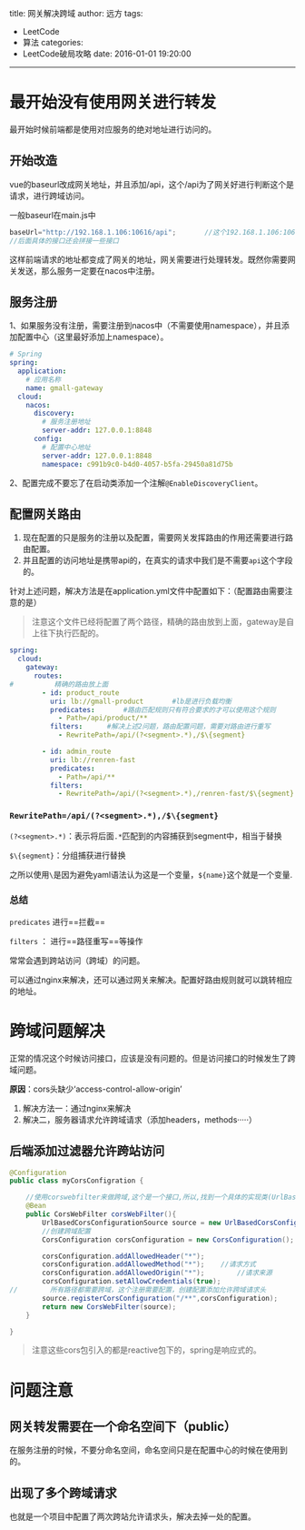 title: 网关解决跨域
author: 远方
tags:
  - LeetCode
  - 算法
categories:
  - LeetCode破局攻略
date: 2016-01-01 19:20:00
---
# 最开始没有使用网关进行转发

最开始时候前端都是使用对应服务的绝对地址进行访问的。

## 开始改造

vue的baseurl改成网关地址，并且添加/api，这个/api为了网关好进行判断这个是请求，进行跨域访问。

一般baseurl在main.js中

```js
baseUrl="http://192.168.1.106:10616/api";		//这个192.168.1.106:10616是网关地址
//后面具体的接口还会拼接一些接口
```

这样前端请求的地址都变成了网关的地址，网关需要进行处理转发。既然你需要网关发送，那么服务一定要在nacos中注册。

## 服务注册

1、如果服务没有注册，需要注册到nacos中（不需要使用namespace），并且添加配置中心（这里最好添加上namespace）。

```yml
# Spring
spring:
  application:
    # 应用名称
    name: gmall-gateway
  cloud:
    nacos:
      discovery:
        # 服务注册地址
        server-addr: 127.0.0.1:8848
      config:
        # 配置中心地址
        server-addr: 127.0.0.1:8848
        namespace: c991b9c0-b4d0-4057-b5fa-29450a81d75b
```



2、配置完成不要忘了在启动类添加一个注解`@EnableDiscoveryClient`。

## 配置网关路由

1. 现在配置的只是服务的注册以及配置，需要网关发挥路由的作用还需要进行路由配置。
2. 并且配置的访问地址是携带api的，在真实的请求中我们是不需要`api`这个字段的。



针对上述问题，解决方法是在application.yml文件中配置如下：（配置路由需要注意的是）

> 注意这个文件已经将配置了两个路径，精确的路由放到上面，gateway是自上往下执行匹配的。

```yml
spring:
  cloud:
    gateway:
      routes:
#          精确的路由放上面
        - id: product_route
          uri: lb://gmall-product		#lb是进行负载均衡
          predicates:		#路由匹配规则只有符合要求的才可以使用这个规则
            - Path=/api/product/**		
          filters:		#解决上述2问题，路由配置问题，需要对路由进行重写
            - RewritePath=/api/(?<segment>.*),/$\{segment}

        - id: admin_route
          uri: lb://renren-fast
          predicates:
            - Path=/api/**
          filters:
            - RewritePath=/api/(?<segment>.*),/renren-fast/$\{segment}
```

### `RewritePath=/api/(?<segment>.*),/$\{segment}`

`(?<segment>.*)`：表示将后面`.*`匹配到的内容捕获到segment中，相当于替换

`$\{segment}`：分组捕获进行替换

之所以使用`\`是因为避免yaml语法认为这是一个变量，`${name}`这个就是一个变量.



### 总结

`predicates` 进行==拦截==

`filters` ： 进行==路径重写==等操作



常常会遇到跨站访问（跨域）的问题。

可以通过nginx来解决，还可以通过网关来解决。配置好路由规则就可以跳转相应的地址。



# 跨域问题解决

正常的情况这个时候访问接口，应该是没有问题的。但是访问接口的时候发生了跨域问题。

**原因**：cors头缺少‘access-control-allow-origin’

1. 解决方法一：通过nginx来解决
2. 解决二，服务器请求允许跨域请求（添加headers，methods·····）



## 后端添加过滤器允许跨站访问

```java
@Configuration
public class myCorsConfigration {

    //使用corswebfilter来做跨域,这个是一个接口,所以,找到一个具体的实现类(UrlBasedCorsConfigurationSource)
    @Bean
    public CorsWebFilter corsWebFilter(){
        UrlBasedCorsConfigurationSource source = new UrlBasedCorsConfigurationSource();
        //创建跨域配置
        CorsConfiguration corsConfiguration = new CorsConfiguration();

        corsConfiguration.addAllowedHeader("*");
        corsConfiguration.addAllowedMethod("*");    //请求方式
        corsConfiguration.addAllowedOrigin("*");        //请求来源
        corsConfiguration.setAllowCredentials(true);
//        所有路径都需要跨域，这个注册需要配置，创建配置添加允许跨域请求头
        source.registerCorsConfiguration("/**",corsConfiguration);
        return new CorsWebFilter(source);
    }

}
```

> 注意这些cors包引入的都是reactive包下的，spring是响应式的。



# 问题注意

## 网关转发需要在一个命名空间下（public）

在服务注册的时候，不要分命名空间，命名空间只是在配置中心的时候在使用到的。

## 出现了多个跨域请求

也就是一个项目中配置了两次跨站允许请求头，解决去掉一处的配置。
